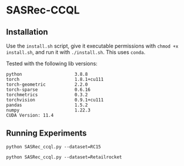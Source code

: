 # SASRec-CCQL

## Installation

Use the `install.sh` script, give it executable permissions with `chmod +x install.sh`, and run it
with `./install.sh`. This uses `conda`.

Tested with the following lib versions:

```
python                    3.8.8
torch                     1.8.1+cu111
torch-geometric           2.2.0
torch-sparse              0.6.16
torchmetrics              0.3.2
torchvision               0.9.1+cu111
pandas                    1.5.2
numpy                     1.22.3
CUDA Version: 11.4
```

## Running Experiments

```
python SASRec_ccql.py --dataset=RC15
```

```
python SASRec_ccql.py --dataset=Retailrocket
```